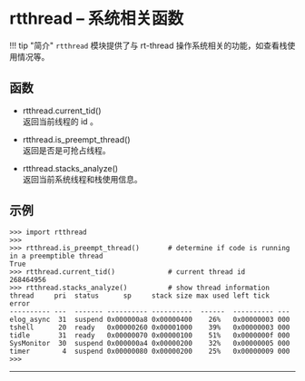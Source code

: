 # **rtthread** – 系统相关函数


!!! tip "简介"
     `rtthread` 模块提供了与 rt-thread 操作系统相关的功能，如查看栈使用情况等。


## 函数

- rtthread.current_tid()  
  返回当前线程的 id 。

- rtthread.is_preempt_thread()  
  返回是否是可抢占线程。

- rtthread.stacks_analyze()  
  返回当前系统线程和栈使用信息。

## 示例 

```
>>> import rtthread
>>> 
>>> rtthread.is_preempt_thread()       # determine if code is running in a preemptible thread
True
>>> rtthread.current_tid()             # current thread id
268464956
>>> rtthread.stacks_analyze()          # show thread information
thread     pri  status      sp     stack size max used left tick  error
---------- ---  ------- ---------- ----------  ------  ---------- ---
elog_async  31  suspend 0x000000a8 0x00000400    26%   0x00000003 000
tshell      20  ready   0x00000260 0x00001000    39%   0x00000003 000
tidle       31  ready   0x00000070 0x00000100    51%   0x0000000f 000
SysMonitor  30  suspend 0x000000a4 0x00000200    32%   0x00000005 000
timer        4  suspend 0x00000080 0x00000200    25%   0x00000009 000
>>> 
```

----------